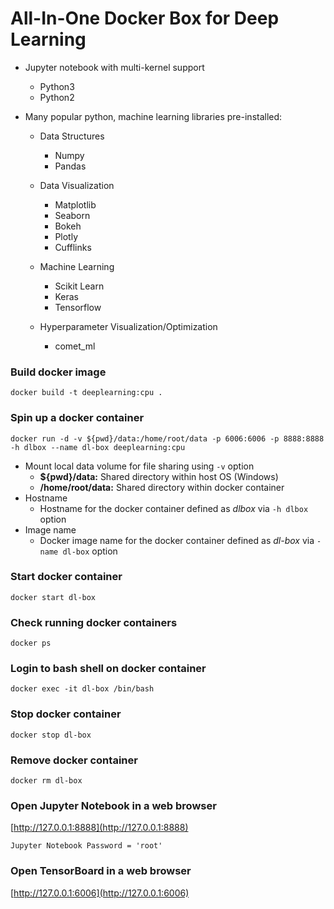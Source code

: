 # All-In-One Docker Box for Deep Learning


  * Jupyter notebook with multi-kernel support
    - Python3
    - Python2
    
  * Many popular python, machine learning libraries pre-installed: 
  
    * Data Structures
      - Numpy
      - Pandas
    
    * Data Visualization
      - Matplotlib
      - Seaborn
      - Bokeh
      - Plotly
      - Cufflinks
    
    * Machine Learning
      - Scikit Learn
      - Keras
      - Tensorflow
    
    * Hyperparameter Visualization/Optimization
      - comet_ml
   

### Build docker image
```
docker build -t deeplearning:cpu .
```

### Spin up a docker container
```
docker run -d -v ${pwd}/data:/home/root/data -p 6006:6006 -p 8888:8888 -h dlbox --name dl-box deeplearning:cpu
```
  * Mount local data volume for file sharing using ```-v``` option
    - **${pwd}/data:** Shared directory within host OS (Windows)
    - **/home/root/data:** Shared directory within docker container
  * Hostname
    - Hostname for the docker container defined as *dlbox* via ```-h dlbox``` option
  * Image name
    - Docker image name for the docker container defined as *dl-box* via ```-name dl-box``` option

### Start docker container
```
docker start dl-box
```

### Check running docker containers
```
docker ps
```

### Login to bash shell on docker container
```
docker exec -it dl-box /bin/bash
```

### Stop docker container
```
docker stop dl-box
```

### Remove docker container
```
docker rm dl-box
```

### Open Jupyter Notebook in a web browser

[http://127.0.0.1:8888](http://127.0.0.1:8888)

```
Jupyter Notebook Password = 'root'
```

### Open TensorBoard in a web browser

[http://127.0.0.1:6006](http://127.0.0.1:6006)

